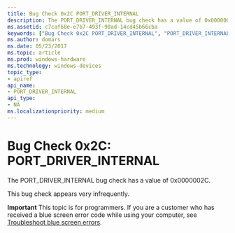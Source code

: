 ```yaml
---
title: Bug Check 0x2C PORT_DRIVER_INTERNAL
description: The PORT_DRIVER_INTERNAL bug check has a value of 0x0000002C.This bug check appears very infrequently.
ms.assetid: c7caf68e-e7b7-493f-90ad-14cd45b66cba
keywords: ["Bug Check 0x2C PORT_DRIVER_INTERNAL", "PORT_DRIVER_INTERNAL"]
ms.author: domars
ms.date: 05/23/2017
ms.topic: article
ms.prod: windows-hardware
ms.technology: windows-devices
topic_type:
- apiref
api_name:
- PORT_DRIVER_INTERNAL
api_type:
- NA
ms.localizationpriority: medium
---
```


# Bug Check 0x2C: PORT\_DRIVER\_INTERNAL


The PORT\_DRIVER\_INTERNAL bug check has a value of 0x0000002C.

This bug check appears very infrequently.

**Important** This topic is for programmers. If you are a customer who has received a blue screen error code while using your computer, see [Troubleshoot blue screen errors](http://windows.microsoft.com/windows-10/troubleshoot-blue-screen-errors).

 

 




